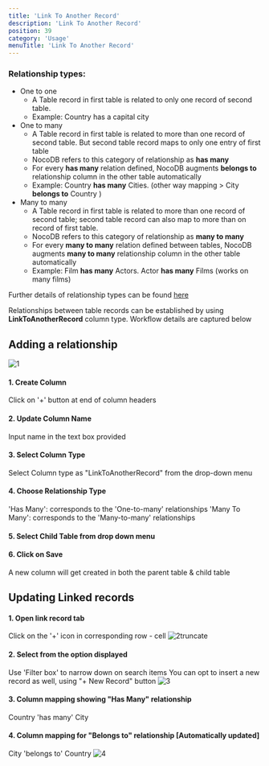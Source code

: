 ```yaml
---
title: 'Link To Another Record' 
description: 'Link To Another Record' 
position: 39
category: 'Usage' 
menuTitle: 'Link To Another Record'
---
```


### Relationship types:
- One to one
  - A Table record in first table is related to only one record of second table. 
  - Example: Country has a capital city
- One to many 
  - A Table record in first table is related to more than one record of second table. But second table record maps to only one entry of first table
  - NocoDB refers to this category of relationship as **has many**
  - For every **has many** relation defined, NocoDB augments **belongs to** relationship column in the other table automatically
  - Example: Country **has many** Cities. (other way mapping > City **belongs to** Country )
- Many to many
  - A Table record in first table is related to more than one record of second table; second table record can also map to more than on record of first table.
  - NocoDB refers to this category of relationship as **many to many**
  - For every **many to many** relation defined between tables, NocoDB augments **many to many** relationship column in the other table automatically
  - Example: Film **has many** Actors. Actor **has many** Films (works on many films) 

Further details of relationship types can be found [here](https://afteracademy.com/blog/what-are-the-different-types-of-relationships-in-dbms)

Relationships between table records can be established by using **LinkToAnotherRecord** column type.
Workflow details are captured below

## Adding a relationship
![1](https://user-images.githubusercontent.com/86527202/144224170-43f4194f-83d4-4291-8c91-1f66ea1caeda.png)

#### 1. Create Column 
Click on '+' button at end of column headers
#### 2. Update Column Name
Input name in the text box provided
#### 3. Select Column Type
Select Column type as "LinkToAnotherRecord" from the drop-down menu
#### 4. Choose Relationship Type
'Has Many': corresponds to the 'One-to-many' relationships
'Many To Many': corresponds to the 'Many-to-many' relationships
#### 5. Select Child Table from drop down menu
#### 6. Click on Save
A new column will get created in both the parent table & child table


## Updating Linked records

#### 1. Open link record tab
Click on the '+' icon in corresponding row - cell
![2truncate](https://user-images.githubusercontent.com/86527202/144224728-1cba50e3-323e-4578-be48-d2a205fb472c.png)

#### 2. Select from the option displayed
Use 'Filter box' to narrow down on search items
You can opt to insert a new record as well, using "+ New Record" button
![3](https://user-images.githubusercontent.com/86527202/144224530-a258775f-1eea-4c79-88ed-a377d1e35a26.png)

#### 3. Column mapping showing "Has Many" relationship
Country 'has many' City
#### 4. Column mapping for "Belongs to" relationship [Automatically updated]
City 'belongs to' Country
![4](https://user-images.githubusercontent.com/86527202/144224542-d28be060-a077-468a-bdc4-b2e8a783d75f.png)


